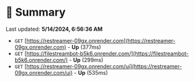 # 📖 Summary
Last updated: **5/14/2024, 6:56:36 AM**

- `GET` [https://restreamer-09gx.onrender.com](https://restreamer-09gx.onrender.com) - **Up** (377ms)
- `GET` [https://filestreambot-b5k6.onrender.com/](https://filestreambot-b5k6.onrender.com/) - **Up** (299ms)
- `GET` [https://restreamer-09gx.onrender.com/ui](https://restreamer-09gx.onrender.com/ui) - **Up** (535ms)
